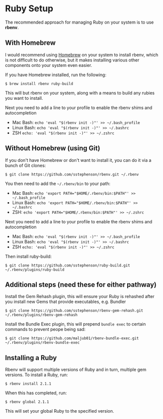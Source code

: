 # Ruby Setup

The recommended approach for managing Ruby on your system is to use **rbenv**.

## With Homebrew

I would recommend using [Homebrew](http://brew.sh) on your system to install rbenv, which is not difficult to do otherwise, but it makes installing various other components onto your system even easier.

If you have Homebrew installed, run the following:

	$ brew install rbenv ruby-build

This will but rbenv on your system, along with a means to build any rubies you want to install.

Next you need to add a line to your profile to enable the rbenv shims and autocompletion

- Mac Bash: `echo 'eval "$(rbenv init -)"' >> ~/.bash_profile`
- Linux Bash: `echo 'eval "$(rbenv init -)"' >> ~/.bashrc`
- ZSH `echo: 'eval "$(rbenv init -)"' >> ~/.zshrc`

## Without Homebrew (using Git)

If you don't have Homebrew or don't want to install it, you can do it via a bunch of Git clones:

	$ git clone https://github.com/sstephenson/rbenv.git ~/.rbenv

You then need to add the `~/.rbenv/bin` to your path:

- Mac Bash: `echo 'export PATH="$HOME/.rbenv/bin:$PATH"' >> ~/.bash_profile`
- Linux Bash: `echo 'export PATH="$HOME/.rbenv/bin:$PATH"' >> ~/.bashrc`
- ZSH: `echo 'export PATH="$HOME/.rbenv/bin:$PATH"' >> ~/.zshrc`

Next you need to add a line to your profile to enable the rbenv shims and autocompletion

- Mac Bash: `echo 'eval "$(rbenv init -)"' >> ~/.bash_profile`
- Linux Bash: `echo 'eval "$(rbenv init -)"' >> ~/.bashrc`
- ZSH `echo: 'eval "$(rbenv init -)"' >> ~/.zshrc`

Then install ruby-build:

	$ git clone https://github.com/sstephenson/ruby-build.git ~/.rbenv/plugins/ruby-build

## Additional steps (need these for either pathway)

Install the Gem Rehash plugin, this will ensure your Ruby is rehashed after you install new Gems that provide executables, e.g. Bundler

	$ git clone https://github.com/sstephenson/rbenv-gem-rehash.git ~/.rbenv/plugins/rbenv-gem-rehash

Install the Bundle Exec plugin, this will prepend `bundle exec` to certain commands to prevent peope being sad:

	$ git clone https://github.com/maljub01/rbenv-bundle-exec.git ~/.rbenv/plugins/rbenv-bundle-exec

## Installing a Ruby

Rbenv will support multiple versions of Ruby and in turn, multiple gem versions. To install a Ruby, run:

	$ rbenv install 2.1.1

When this has completed, run:

	$ rbenv global 2.1.1

This will set your global Ruby to the specified version.
